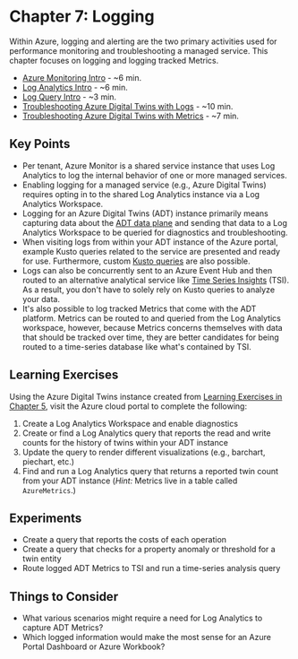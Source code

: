 # Chapter 7: Logging

Within Azure, logging and alerting are the two primary activities used for performance monitoring and troubleshooting a managed service. This chapter focuses on logging and logging tracked Metrics.

- [Azure Monitoring Intro](https://docs.microsoft.com/en-us/azure/azure-monitor/logs/data-platform-logs) - ~6 min.
- [Log Analytics Intro](https://docs.microsoft.com/en-us/azure/azure-monitor/logs/log-analytics-overview) - ~6 min.
- [Log Query Intro](https://docs.microsoft.com/en-us/azure/azure-monitor/logs/log-query-overview) - ~3 min.
- [Troubleshooting Azure Digital Twins with Logs](https://docs.microsoft.com/en-us/azure/digital-twins/troubleshoot-diagnostics) - ~10 min.
- [Troubleshooting Azure Digital Twins with Metrics](https://docs.microsoft.com/en-us/azure/digital-twins/troubleshoot-metrics) - ~7 min.

## Key Points

- Per tenant, Azure Monitor is a shared service instance that uses Log Analytics to log the internal behavior of one or more managed services.
- Enabling logging for a managed service (e.g., Azure Digital Twins) requires opting in to the shared Log Analytics instance via a Log Analytics Workspace.
- Logging for an Azure Digital Twins (ADT) instance primarily means capturing data about the [ADT data plane](https://docs.microsoft.com/en-us/rest/api/digital-twins/dataplane/twins) and sending that data to a Log Analytics Workspace to be queried for diagnostics and troubleshooting.
- When visiting logs from within your ADT instance of the Azure portal, example Kusto queries related to the service are presented and ready for use. Furthermore, custom [Kusto queries](https://docs.microsoft.com/en-us/azure/data-explorer/kusto/query/) are also possible.
- Logs can also be concurrently sent to an Azure Event Hub and then routed to an alternative analytical service like [Time Series Insights](https://docs.microsoft.com/en-us/azure/time-series-insights/overview-what-is-tsi) (TSI). As a result, you don't have to solely rely on Kusto queries to analyze your data.
- It's also possible to log tracked Metrics that come with the ADT platform. Metrics can be routed to and queried from the Log Analytics workspace, however, because Metrics concerns themselves with data that should be tracked over time, they are better candidates for being routed to a time-series database like what's contained by TSI.

## Learning Exercises

Using the Azure Digital Twins instance created from [Learning Exercises in Chapter 5](05-e2e-sample.md), visit the Azure cloud portal to complete the following:

1. Create a Log Analytics Workspace and enable diagnostics
1. Create or find a Log Analytics query that reports the read and write counts for the history of twins within your ADT instance
1. Update the query to render different visualizations (e.g., barchart, piechart, etc.)
1. Find and run a Log Analytics query that returns a reported twin count from your ADT instance (_Hint:_ Metrics live in a table called `AzureMetrics`.)

## Experiments

- Create a query that reports the costs of each operation
- Create a query that checks for a property anomaly or threshold for a twin entity
- Route logged ADT Metrics to TSI and run a time-series analysis query

## Things to Consider

- What various scenarios might require a need for Log Analytics to capture ADT Metrics?
- Which logged information would make the most sense for an Azure Portal Dashboard or Azure Workbook?
